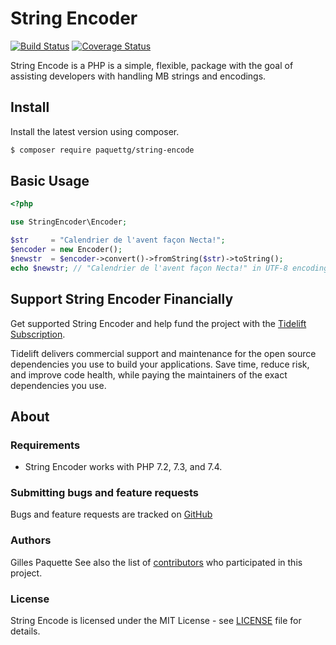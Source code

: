 # String Encoder

[![Build Status](https://travis-ci.org/paquettg/string-encoder.png)](https://travis-ci.org/paquettg/string-encoder)
[![Coverage Status](https://coveralls.io/repos/paquettg/string-encoder/badge.png)](https://coveralls.io/r/paquettg/string-encoder)

String Encode is a PHP is a simple, flexible, package with the goal of assisting developers with handling MB strings and encodings.

## Install

Install the latest version using composer.

```bash
$ composer require paquettg/string-encode
```

## Basic Usage

```php
<?php

use StringEncoder\Encoder;

$str     = "Calendrier de l'avent façon Necta!";
$encoder = new Encoder();
$newstr  = $encoder->convert()->fromString($str)->toString();
echo $newstr; // "Calendrier de l'avent façon Necta!" in UTF-8 encoding (default)
```

## Support String Encoder Financially

Get supported String Encoder and help fund the project with the [Tidelift Subscription](https://tidelift.com/subscription/pkg/packagist-paquettg-string-encode?utm_source=undefined&utm_medium=referral&utm_campaign=enterprise).

Tidelift delivers commercial support and maintenance for the open source dependencies you use to build your applications. Save time, reduce risk, and improve code health, while paying the maintainers of the exact dependencies you use.

## About

### Requirements

- String Encoder works with PHP 7.2, 7.3, and 7.4.

### Submitting bugs and feature requests

Bugs and feature requests are tracked on [GitHub](https://github.com/paquettg/string-encoder/issues)

### Authors

Gilles Paquette
See also the list of [contributors](https://github.com/paquettg/string-encoder/contributors) who participated in this project.

### License
String Encode is licensed under the MIT License - see [LICENSE](LICENSE.md) file for details.
